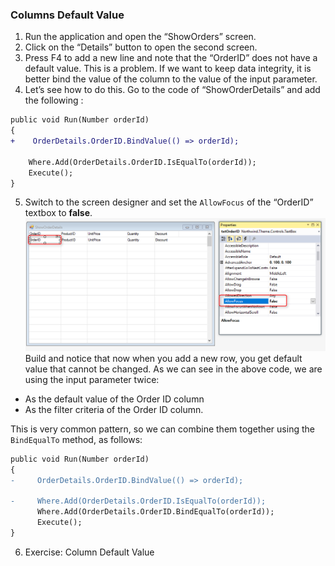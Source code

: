 ﻿### Columns Default Value
1.	Run the application and open the “ShowOrders” screen.
2.	Click on the “Details” button to open the second screen.
3.	Press F4 to add a new line and note that the “OrderID” does not have a default value. This is a problem. If we want to keep data integrity, it is better bind the value of the column to the value of the input parameter.
4.	Let’s see how to do this. Go to the code of “ShowOrderDetails” and add the following :
```diff
public void Run(Number orderId)
{
+    OrderDetails.OrderID.BindValue(() => orderId);

    Where.Add(OrderDetails.OrderID.IsEqualTo(orderId));
    Execute();
}
```
5.	Switch to the screen designer and set the `AllowFocus` of the “OrderID” textbox to **false**.
![](Allow_Focus.png)
Build and notice that now when you add a new row, you get default value that cannot be changed.
As we can see in the above code, we are using the input parameter twice:
* As the default value of the Order ID column
* As the filter criteria of the Order ID column.

This is very common pattern, so we can combine them together using the `BindEqualTo` method, as follows:
```diff
public void Run(Number orderId)
{
-     OrderDetails.OrderID.BindValue(() => orderId);

-     Where.Add(OrderDetails.OrderID.IsEqualTo(orderId));
      Where.Add(OrderDetails.OrderID.BindEqualTo(orderId));
      Execute();
}
```
6. Exercise: Column Default Value


